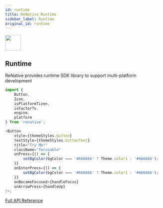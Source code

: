 ```yaml
---
id: runtime
title: ReNative Runtime
sidebar_label: Runtime
original_id: runtime
---
```


<img className="header-image" src="https://renative.org/img/ic_runtime.png" width="50" height="50" />

## Runtime

ReNative provides runtime SDK library to support multi-platform development

```js
import {
    Button,
    Icon,
    isPlatformTizen,
    isFactorTv,
    engine,
    platform
} from 'renative';

<Button
    style={themeStyles.button}
    textStyle={themeStyles.buttonText}
    title="Try Me!"
    className="focusable"
    onPress={() => {
        setBgColor(bgColor === '#666666' ? Theme.color1 : '#666666');
    }}
    onEnterPress={() => {
        setBgColor(bgColor === '#666666' ? Theme.color1 : '#666666');
    }}
    onBecameFocused={handleFocus}
    onArrowPress={handleUp}
/>;
```

[Full API Reference](api-renative.md)

